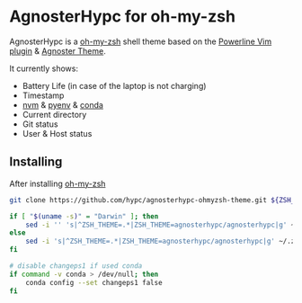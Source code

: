 # AgnosterHypc for oh-my-zsh

AgnosterHypc is a [oh-my-zsh][] shell theme based on the [Powerline Vim plugin][] & [Agnoster Theme][].

It currently shows:

* Battery Life (in case of the laptop is not charging)
* Timestamp
* [nvm][] & [pyenv][] & [conda][]
* Current directory
* Git status
* User & Host status

## Installing

After installing [oh-my-zsh][]

```bash
git clone https://github.com/hypc/agnosterhypc-ohmyzsh-theme.git ${ZSH_CUSTOM:-~/.oh-my-zsh/custom}/themes/agnosterhypc

if [ "$(uname -s)" = "Darwin" ]; then
    sed -i '' 's|^ZSH_THEME=.*|ZSH_THEME=agnosterhypc/agnosterhypc|g' ~/.zshrc
else
    sed -i 's|^ZSH_THEME=.*|ZSH_THEME=agnosterhypc/agnosterhypc|g' ~/.zshrc
fi

# disable changeps1 if used conda
if command -v conda > /dev/null; then
    conda config --set changeps1 false
fi
```

[oh-my-zsh]: https://github.com/robbyrussell/oh-my-zsh
[Powerline Vim plugin]: https://github.com/Lokaltog/vim-powerline
[Agnoster Theme]: https://gist.github.com/agnoster/3712874
[nvm]: https://github.com/nvm-sh/nvm
[pyenv]: https://github.com/pyenv/pyenv
[pyenv-virtualenv]: https://github.com/pyenv/pyenv-virtualenv
[conda]: https://conda.io/
